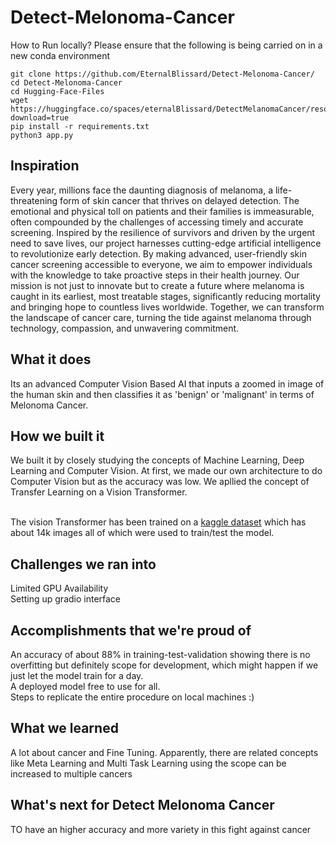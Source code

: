 # Detect-Melonoma-Cancer

How to Run locally? Please ensure that the following is being carried on in a new conda environment
```
git clone https://github.com/EternalBlissard/Detect-Melonoma-Cancer/
cd Detect-Melonoma-Cancer
cd Hugging-Face-Files
wget https://huggingface.co/spaces/eternalBlissard/DetectMelanomaCancer/resolve/main/ViTModel.pt?download=true
pip install -r requirements.txt
python3 app.py

```
## Inspiration
Every year, millions face the daunting diagnosis of melanoma, a life-threatening form of skin cancer that thrives on delayed detection. The emotional and physical toll on patients and their families is immeasurable, often compounded by the challenges of accessing timely and accurate screening. Inspired by the resilience of survivors and driven by the urgent need to save lives, our project harnesses cutting-edge artificial intelligence to revolutionize early detection. By making advanced, user-friendly skin cancer screening accessible to everyone, we aim to empower individuals with the knowledge to take proactive steps in their health journey. Our mission is not just to innovate but to create a future where melanoma is caught in its earliest, most treatable stages, significantly reducing mortality and bringing hope to countless lives worldwide. Together, we can transform the landscape of cancer care, turning the tide against melanoma through technology, compassion, and unwavering commitment.
## What it does
Its an advanced Computer Vision Based AI that inputs a zoomed in image of the human skin and then classifies it as 'benign' or 'malignant' in terms of Melonoma Cancer.
## How we built it
We built it by closely studying the concepts of Machine Learning, Deep Learning and Computer Vision. At first, we made our own architecture to do Computer Vision but as the accuracy was low. We apllied the concept of Transfer Learning on a Vision Transformer.<br><br>

The vision Transformer has been trained on a [kaggle dataset](https://www.kaggle.com/datasets/bhaveshmittal/melanoma-cancer-dataset) which has about 14k images all of which were used to train/test the model.
## Challenges we ran into
Limited GPU Availability<br>
Setting up gradio interface<br>
## Accomplishments that we're proud of
An accuracy of about 88% in training-test-validation showing there is no overfitting but definitely scope for development, which might happen if we just let the model train for a day.<br>
A deployed model free to use for all.<br>
Steps to replicate the entire procedure on local machines :)

## What we learned
A lot about cancer and Fine Tuning. Apparently, there are related concepts like Meta Learning and Multi Task Learning using the scope can be increased to multiple cancers
## What's next for Detect Melonoma Cancer
TO have an higher accuracy and more variety in this fight against cancer
